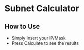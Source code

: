 # Subnet Calculator
## How to Use
 - Simply Insert your IP/Mask
 - Press Calculate to see the results